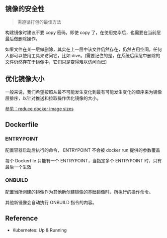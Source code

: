## 镜像的安全性

> 需遵循打包的最佳方法

构建镜像时建议不要 copy 密码，即使 copy 了，在使用完毕后，也需要在当前层最后做删除操作。

如果文件在某一层做删除，其实在上一层中该文件仍然存在，仍然占用空间，任何人都可以使用工具来访问它，比如  dive。(需要记住的是，在系统后续层中删除的文件仍然存在于镜像中，它们只是变得难以访问而已)

## 优化镜像大小

一般来说，我们希望按照从最不可能发生变化到最有可能发生变化的顺序来为镜像层排序，以针对推送和拉取操作优化镜像的大小。

[参见：reduce docker image sizes ](../04-reduce-docker-image-sizes)

## Dockerfile

### ENTRYPOINT

配置容器启动后执行的命令， ENTRYPOINT 不会被 docker run 提供的参数覆盖

每个 Dockerfile 只能有一个 ENTRYPOINT，当指定多个 ENTRYPOINT 时，只有最后一个生效

### ONBUILD

配置当所创建的镜像作为其他新创建镜像的基础镜像时，所执行的操作命令。

其他新镜像会自动执行 ONBUILD 指令的内容。

## Reference

- Kubernetes: Up & Running